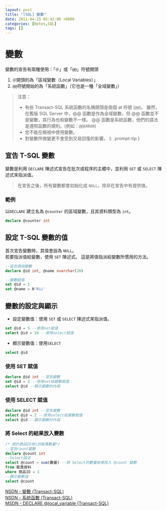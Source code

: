 ```yaml
---
layout: post
title: "[SQL] 變數"
date: 2011-04-25 05:42:00 +0800
categories: [Notes,SQL]
tags: []
---
```



# 變數
變數的宣告有兩種使用：「`＠`」或「`@@`」符號開頭
1. `＠`開頭的為「區域變數（Local Variables）」
2. `@@`符號開始的為「系統函數」（它也是一種「全域變數」）


> 注意：        
> - 有些 Transact-SQL 系統函數的名稱開頭是兩個 at 符號 (`@@`)。 雖然，在舊版 SQL Server 中，@@ 函數是作為全域變數，但 @@ 函數並不是變數，其行為也和變數不一樣。 @@ 函數是系統函數，他們的語法是遵照函數的規則。(例如：`@@ERROR`)
> - 您不能在檢視中使用變數。
> - 對變數所做變更不會受到交易回復的影響。
{: .prompt-tip }

## 宣告 T-SQL 變數
變數是利用 `DECLARE` 陳述式宣告在批次或程序的主體中，並利用 `SET` 或 `SELECT` 陳述式來指派值。

> 在宣告之後，所有變數都會初始化成 `NULL`，除非在宣告中有提供值。

### 範例

以`DECLARE` 建立名為 `@counter` 的區域變數，且其資料類型為 `int`。

```sql
declare @counter int
```

## 設定 T-SQL 變數的值
首次宣告變數時，其值會設為 `NULL`。         
若要指派值給變數，使用 `SET` 陳述式。 這是將值指派給變數所慣用的方法。

```sql
--宣告兩個變數
declare @id int, @name nvarchar(20)

--變數賦值
set @id = 1
set @name = N'Rii'
```

## 變數的設定與顯示

- 設定變數值：使用 `SET` 或 `SELECT` 陳述式來指派值。

```sql
set @id = 5 --使用set賦值
select @id = 10 --使用select賦值
```
- 顯示變數值：使用`SELECT` 

```sql
select @id
```

### 使用 SET 賦值

```sql
declare @id int --宣告變數
set @id = 2 --使用set給變數賦值
select @id --顯示變數的內容
```

### 使用 SELECT 賦值

```sql
declare @id int --宣告變數
select @id = 2 --使用select給變數賦值
select @id --顯示變數的內容
```

### 將 Select 的結果放入變數

```sql
/* 統計商品ID為1的販賣數量*/
--宣告count變數
declare @count int
--Select語法
select @count = sum(數量) --將 Select的數量結果放入 @count 變數
from 販賣資料
where 商品ID = 1
--顯示變數值
select @count
```


[NSDN - 變數 (Transact-SQL)](https://learn.microsoft.com/zh-tw/sql/t-sql/language-elements/variables-transact-sql?view=sql-server-ver16)        
[NSDN - 系統函數 (Transact-SQL)](https://learn.microsoft.com/zh-tw/sql/t-sql/functions/system-functions-transact-sql?view=sql-server-ver16)     
[MSDN - DECLARE @local_variable (Transact-SQL)](https://learn.microsoft.com/zh-tw/sql/t-sql/language-elements/declare-local-variable-transact-sql?view=sql-server-ver16)        
